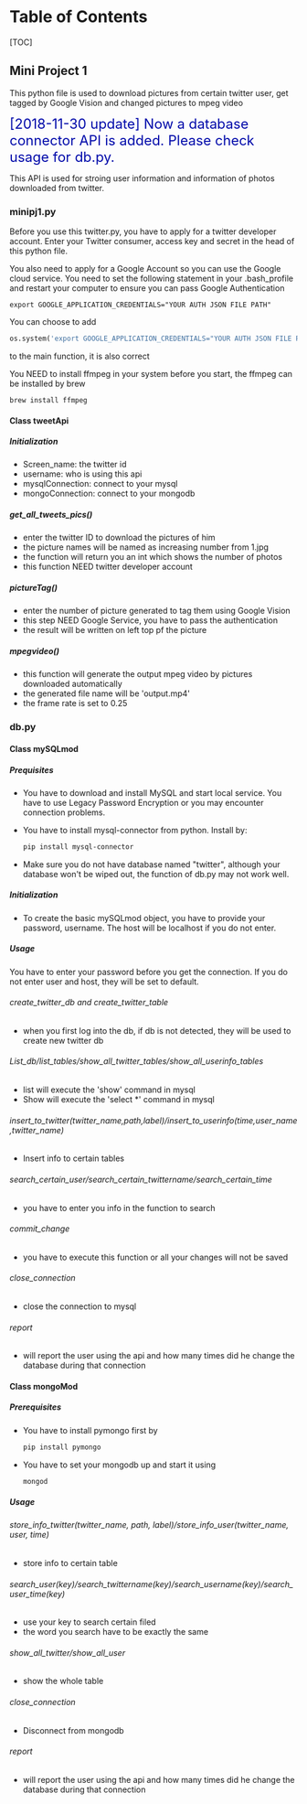 # Table of Contents

[TOC]

## Mini Project 1

This python file is used to download pictures from certain twitter user, get tagged by Google Vision and changed pictures to mpeg video 

<font color=#000aaa size=5>[2018-11-30 update] Now a database connector API is added. Please check usage for db.py.</font>

This API is used for stroing user information and information of photos downloaded from twitter.

### minipj1.py

Before you use this twitter.py, you have to apply for a twitter developer account. Enter your Twitter consumer, access key and secret in the head of this python file.

You also need to apply for a Google Account so you can use the Google cloud service. You need to set the following statement in your .bash_profile and restart your computer to ensure you can pass Google Authentication

```shell
export GOOGLE_APPLICATION_CREDENTIALS="YOUR AUTH JSON FILE PATH"
```

You can choose to add

```python
os.system('export GOOGLE_APPLICATION_CREDENTIALS="YOUR AUTH JSON FILE PATH"')
```

to the main function, it is also correct

You NEED to install ffmpeg in your system before you start, the ffmpeg can be installed by brew

```shell
brew install ffmpeg
```

#### Class tweetApi

##### Initialization 

- Screen_name: the twitter id
- username: who is using this api
- mysqlConnection: connect to your mysql
- mongoConnection: connect to your mongodb

##### get_all_tweets_pics()

- enter the twitter ID to download the pictures of him
- the picture names will be named as increasing number from 1.jpg
- the function will return you an int which shows the number of photos
- this function NEED twitter developer account

##### pictureTag()

- enter the number of picture generated to tag them using Google Vision
- this step NEED Google Service, you have to pass the authentication
- the result will be written on left top pf the picture

##### mpegvideo()

- this function will generate the output mpeg video by pictures downloaded automatically
- the generated file name will be 'output.mp4'
- the frame rate is set to 0.25

### db.py

#### Class mySQLmod

##### Prequisites 

- You have to download and install MySQL and start local service. You have to use Legacy Password Encryption or you may encounter connection problems.

- You have to install mysql-connector from python. Install by:

  ```bash
  pip install mysql-connector
  ```

- Make sure you do not have database named "twitter", although your database won't be wiped out, the function of db.py may not work well.

##### Initialization 

- To create the basic mySQLmod object, you have to provide your password, username. The host will be localhost if you do not enter.

##### Usage 

You have to enter your password before you get the connection. If you do not enter user and host, they will be set to default.

###### create_twitter_db and create_twitter_table

- when you first log into the db, if db is not detected, they will be used to create new twitter db

###### List_db/list_tables/show_all_twitter_tables/show_all_userinfo_tables

- list will execute the 'show' command in mysql
- Show will execute the 'select *' command in mysql

###### insert_to_twitter(twitter_name,path,label)/insert_to_userinfo(time,user_name,twitter_name)

- Insert info to certain tables

###### search_certain_user/search_certain_twittername/search_certain_time

- you have to enter you info in the function to search

###### commit_change

- you have to execute this function or all your changes will not be saved

###### close_connection

- close the connection to mysql

###### report

- will report the user using the api and how many times did he change the database during that connection

#### Class mongoMod

##### Prerequisites

- You have to install pymongo first by

  ```bash
  pip install pymongo
  ```

- You have to set your mongodb up and start it using

  ```bash
  mongod
  ```

##### Usage 

###### store_info_twitter(twitter_name, path, label)/store_info_user(twitter_name, user, time)

- store info to certain table

###### search_user(key)/search_twittername(key)/search_username(key)/search_user_time(key)

- use your key to search certain filed
- the word you search have to be exactly the same

###### show_all_twitter/show_all_user

- show the whole table

###### close_connection

- Disconnect from mongodb

###### report

- will report the user using the api and how many times did he change the database during that connection